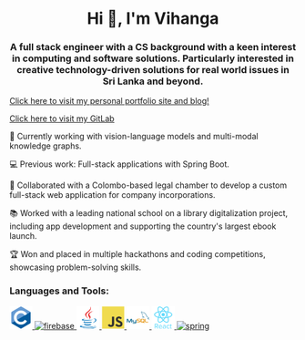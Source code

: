 <h1 align="center">Hi 👋, I'm Vihanga</h1>
<h3 align="center">A full stack engineer with a CS background with a keen interest in computing and software solutions. Particularly interested in creative technology-driven solutions for real world issues in Sri Lanka and beyond.</h3>

[Click here to visit my personal portfolio site and blog!](https://vihanga-marasinghe.netlify.app/)

[Click here to visit my GitLab](https://gitlab.com/island-coder)

🚀 Currently working with vision-language models and multi-modal knowledge graphs.

💻 Previous work: Full-stack applications with Spring Boot.

🤝 Collaborated with a Colombo-based legal chamber to develop a custom full-stack web application for company incorporations.

📚 Worked with a leading national school on a library digitalization project, including app development and supporting the country's largest ebook launch.

🏆 Won and placed in multiple hackathons and coding competitions, showcasing problem-solving skills.

<h3 align="left">Languages and Tools:</h3>
<p align="left"> <a href="https://www.cprogramming.com/" target="_blank" rel="noreferrer"> <img src="https://raw.githubusercontent.com/devicons/devicon/master/icons/c/c-original.svg" alt="c" width="40" height="40"/> </a> <a href="https://firebase.google.com/" target="_blank" rel="noreferrer"> <img src="https://www.vectorlogo.zone/logos/firebase/firebase-icon.svg" alt="firebase" width="40" height="40"/> </a> <a href="https://www.java.com" target="_blank" rel="noreferrer"> <img src="https://raw.githubusercontent.com/devicons/devicon/master/icons/java/java-original.svg" alt="java" width="40" height="40"/> </a> <a href="https://developer.mozilla.org/en-US/docs/Web/JavaScript" target="_blank" rel="noreferrer"> <img src="https://raw.githubusercontent.com/devicons/devicon/master/icons/javascript/javascript-original.svg" alt="javascript" width="40" height="40"/> </a> <a href="https://www.mysql.com/" target="_blank" rel="noreferrer"> <img src="https://raw.githubusercontent.com/devicons/devicon/master/icons/mysql/mysql-original-wordmark.svg" alt="mysql" width="40" height="40"/> </a> <a href="https://reactjs.org/" target="_blank" rel="noreferrer"> <img src="https://raw.githubusercontent.com/devicons/devicon/master/icons/react/react-original-wordmark.svg" alt="react" width="40" height="40"/> </a> <a href="https://spring.io/" target="_blank" rel="noreferrer"> <img src="https://www.vectorlogo.zone/logos/springio/springio-icon.svg" alt="spring" width="40" height="40"/> </a> </p>

